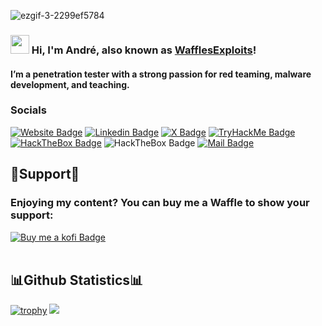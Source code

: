 ![ezgif-3-2299ef5784](https://user-images.githubusercontent.com/15943431/194160008-5a5b6085-e6fb-41f4-9d95-6db890c7e698.gif)


<h3 align="left"><img src="https://raw.githubusercontent.com/sidbelbase/sidbelbase/master/wave.gif" width="30px"><strong> Hi, I'm André, also known as <a href="https://wafflesexploits.github.io/">WafflesExploits</a>!</strong></h2>
 <h4>I’m a penetration tester with a strong passion for red teaming, malware development, and teaching.</h4>

### Socials
<a target="_blank" href="https://wafflesexploits.github.io/"><img src="https://img.shields.io/badge/-Website-red?style=for-the-badge&logo=firefoxbrowser&logoColor=white" alt="Website Badge"></a>
<a target="_blank" href="https://linkedin.com/in/Andre0liveira"><img src="https://img.shields.io/badge/-LinkedIn-blue?style=for-the-badge&logo=Linkedin&logoColor=fff" alt="Linkedin Badge"></a>
<a target="_blank" href="https://x.com/waflisan"><img src="https://img.shields.io/badge/-X (Twitter)-000?style=for-the-badge&logo=x&logoColor=fff" alt="X Badge"></a>
<a target="_blank" href="https://tryhackme.com/p/WafflesExploit"><img src="https://img.shields.io/badge/-TryHackMe-212C42?style=for-the-badge&logo=TryHackMe&logoColor=white" alt="TryHackMe Badge"></a>
<a target="_blank" href="https://app.hackthebox.com/users/1226970"><img src="https://img.shields.io/badge/-HackTheBox-76B004?style=for-the-badge&logo=HackTheBox&logoColor=white" alt="HackTheBox Badge"></a>
<a target="_blank"><img src="https://img.shields.io/badge/-waflisan-5865F2?style=for-the-badge&logo=Discord&logoColor=white" alt="HackTheBox Badge"></a>
<a target="_blank" href="mailto:andreoliveira208@gmail.com"><img src="https://img.shields.io/badge/-Mail-EA4335?style=for-the-badge&logo=Gmail&logoColor=white" alt="Mail Badge"></a>

## 🙌Support🙌
<h3>Enjoying my content? You can buy me a Waffle to show your support:</h3>

<a target="_blank" href="https://ko-fi.com/wafflesexploits"><img src="https://img.shields.io/badge/-🧇 Buy me a Waffles-gold?style=for-the-badge" alt="Buy me a kofi Badge"></a>
<br></br>

## 📊Github Statistics📊
[![trophy](https://github-profile-trophy.vercel.app/?username=WafflesExploits&theme=algolia)](https://github.com/ryo-ma/github-profile-trophy)
![](https://github-readme-streak-stats.herokuapp.com/?user=WafflesExploits&theme=algolia&hide_border=false)<br/>
<!-- ![](https://github-readme-stats.vercel.app/api?username=WafflesExploits&theme=algolia&hide_border=false&include_all_commits=true&count_private=true)<br/> 
![](https://github-readme-stats.vercel.app/api/top-langs/?username=WafflesExploist&langs_count=10&theme=algolia&hide_border=false&include_all_commits=true&count_private=true&layout=compact) -->



 <br> </br>
  <br> </br>

